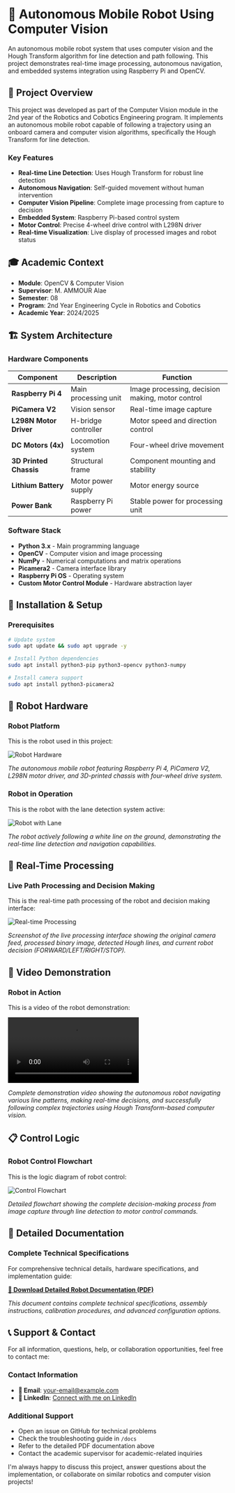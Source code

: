 # 🤖 Autonomous Mobile Robot Using Computer Vision

An autonomous mobile robot system that uses computer vision and the Hough Transform algorithm for line detection and path following. This project demonstrates real-time image processing, autonomous navigation, and embedded systems integration using Raspberry Pi and OpenCV.

## 🎯 Project Overview

This project was developed as part of the Computer Vision module in the 2nd year of the Robotics and Cobotics Engineering program. It implements an autonomous mobile robot capable of following a trajectory using an onboard camera and computer vision algorithms, specifically the Hough Transform for line detection.

### Key Features

- **Real-time Line Detection**: Uses Hough Transform for robust line detection
- **Autonomous Navigation**: Self-guided movement without human intervention
- **Computer Vision Pipeline**: Complete image processing from capture to decision
- **Embedded System**: Raspberry Pi-based control system
- **Motor Control**: Precise 4-wheel drive control with L298N driver
- **Real-time Visualization**: Live display of processed images and robot status

## 🎓 Academic Context

- **Module**: OpenCV & Computer Vision
- **Supervisor**: M. AMMOUR Alae
- **Semester**: 08
- **Program**: 2nd Year Engineering Cycle in Robotics and Cobotics
- **Academic Year**: 2024/2025

## 🏗️ System Architecture

### Hardware Components

| Component | Description | Function |
|-----------|-------------|----------|
| **Raspberry Pi 4** | Main processing unit | Image processing, decision making, motor control |
| **PiCamera V2** | Vision sensor | Real-time image capture |
| **L298N Motor Driver** | H-bridge controller | Motor speed and direction control |
| **DC Motors (4x)** | Locomotion system | Four-wheel drive movement |
| **3D Printed Chassis** | Structural frame | Component mounting and stability |
| **Lithium Battery** | Motor power supply | Motor energy source |
| **Power Bank** | Raspberry Pi power | Stable power for processing unit |

### Software Stack

- **Python 3.x** - Main programming language
- **OpenCV** - Computer vision and image processing
- **NumPy** - Numerical computations and matrix operations
- **Picamera2** - Camera interface library
- **Raspberry Pi OS** - Operating system
- **Custom Motor Control Module** - Hardware abstraction layer

## 🚀 Installation & Setup

### Prerequisites

```bash
# Update system
sudo apt update && sudo apt upgrade -y

# Install Python dependencies
sudo apt install python3-pip python3-opencv python3-numpy

# Install camera support
sudo apt install python3-picamera2
```

## 🤖 Robot Hardware

### Robot Platform

This is the robot used in this project:

![Robot Hardware](robot.PNG)

*The autonomous mobile robot featuring Raspberry Pi 4, PiCamera V2, L298N motor driver, and 3D-printed chassis with four-wheel drive system.*

### Robot in Operation

This is the robot with the lane detection system active:

![Robot with Lane](img2.PNG)

*The robot actively following a white line on the ground, demonstrating the real-time line detection and navigation capabilities.*

## 🔄 Real-Time Processing

### Live Path Processing and Decision Making

This is the real-time path processing of the robot and decision making interface:

![Real-time Processing](img.PNG)

*Screenshot of the live processing interface showing the original camera feed, processed binary image, detected Hough lines, and current robot decision (FORWARD/LEFT/RIGHT/STOP).*

## 🎥 Video Demonstration

### Robot in Action

This is a video of the robot demonstration:

![Robot Demo Video](path/to/robot-demonstration-video.mp4)

*Complete demonstration video showing the autonomous robot navigating various line patterns, making real-time decisions, and successfully following complex trajectories using Hough Transform-based computer vision.*

## 📋 Control Logic

### Robot Control Flowchart

This is the logic diagram of robot control:

![Control Flowchart](logigramme.PNG)

*Detailed flowchart showing the complete decision-making process from image capture through line detection to motor control commands.*

## 📖 Detailed Documentation

### Complete Technical Specifications

For comprehensive technical details, hardware specifications, and implementation guide:

**[📄 Download Detailed Robot Documentation (PDF)](path/to/detailed-robot-documentation.pdf)**

*This document contains complete technical specifications, assembly instructions, calibration procedures, and advanced configuration options.*

## 📞 Support & Contact

For all information, questions, help, or collaboration opportunities, feel free to contact me:

### Contact Information
- **📧 Email**: [your-email@example.com](mailto:your-email@example.com)
- **💼 LinkedIn**: [Connect with me on LinkedIn](https://linkedin.com/in/your-profile)

### Additional Support
- Open an issue on GitHub for technical problems
- Check the troubleshooting guide in `/docs`
- Refer to the detailed PDF documentation above
- Contact the academic supervisor for academic-related inquiries

I'm always happy to discuss this project, answer questions about the implementation, or collaborate on similar robotics and computer vision projects!
